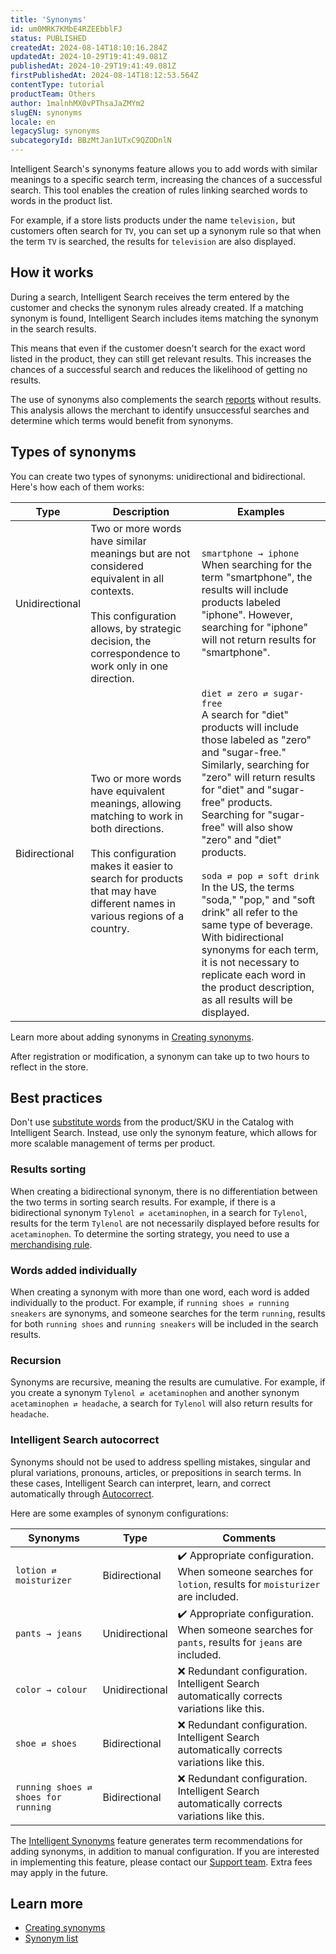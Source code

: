 ```yaml
---
title: 'Synonyms'
id: um0MRK7KMbE4RZEEbblFJ
status: PUBLISHED
createdAt: 2024-08-14T18:10:16.284Z
updatedAt: 2024-10-29T19:41:49.081Z
publishedAt: 2024-10-29T19:41:49.081Z
firstPublishedAt: 2024-08-14T18:12:53.564Z
contentType: tutorial
productTeam: Others
author: 1malnhMX0vPThsaJaZMYm2
slugEN: synonyms
locale: en
legacySlug: synonyms
subcategoryId: BBzMtJan1UTxC9QZODnlN
---
```


Intelligent Search's synonyms feature allows you to add words with similar meanings to a specific search term, increasing the chances of a successful search. This tool enables the creation of rules linking searched words to words in the product list.

For example, if a store lists products under the name `television,` but customers often search for `TV`, you can set up a synonym rule so that when the term `TV` is searched, the results for `television` are also displayed.

## How it works

During a search, Intelligent Search receives the term entered by the customer and checks the synonym rules already created. If a matching synonym is found, Intelligent Search includes items matching the synonym in the search results.

This means that even if the customer doesn't search for the exact word listed in the product, they can still get relevant results. This increases the chances of a successful search and reduces the likelihood of getting no results.

The use of synonyms also complements the search [reports](/en/tutorial/analytics--6qRMAHDL9hvv3oE0bh8mA1) without results. This analysis allows the merchant to identify unsuccessful searches and determine which terms would benefit from synonyms.

## Types of synonyms

You can create two types of synonyms: unidirectional and bidirectional. Here's how each of them works:

| Type | Description | Examples |
|---|---|---|
| Unidirectional | Two or more words have similar meanings but are not considered equivalent in all contexts.<br><br>This configuration allows, by strategic decision, the correspondence to work only in one direction. | `smartphone → iphone`<br>When searching for the term "smartphone", the results will include products labeled "iphone". However, searching for "iphone" will not return results for "smartphone". |
| Bidirectional | Two or more words have equivalent meanings, allowing matching to work in both directions.<br><br>This configuration makes it easier to search for products that may have different names in various regions of a country. | `diet ⇄ zero ⇄ sugar-free`<br>A search for "diet" products will include those labeled as "zero" and "sugar-free." Similarly, searching for "zero" will return results for "diet" and "sugar-free" products. Searching for "sugar-free" will also show "zero" and "diet" products.<br><br>`soda ⇄ pop ⇄ soft drink`<br>In the US, the terms "soda," "pop," and "soft drink" all refer to the same type of beverage. With bidirectional synonyms for each term, it is not necessary to replicate each word in the product description, as all results will be displayed. |

Learn more about adding synonyms in [Creating synonyms](/en/tutorial/creating-synonyms--5IfjhvjxNAvJGEWNn0AhOA).

<div class="alert alert-warning">
  <p>After registration or modification, a synonym can take up to two hours to reflect in the store.</p>
</div>

## Best practices

<div class="alert alert-danger">
  <p>Don't use <a href="https://help.vtex.com/pt/tutorial/otimizar-as-buscas-com-palavras-substitutas--32FqSsl5VuQyiIMEc02Uwu">substitute words</a> from the product/SKU in the Catalog with Intelligent Search. Instead, use only the synonym feature, which allows for more scalable management of terms per product.</p>
</div>

### Results sorting

When creating a bidirectional synonym, there is no differentiation between the two terms in sorting search results. For example, if there is a bidirectional synonym `Tylenol ⇄ acetaminophen`, in a search for `Tylenol`, results for the term `Tylenol` are not necessarily displayed before results for `acetaminophen`. To determine the sorting strategy, you need to use a [merchandising rule](/en/tutorial/merchandising-rules--2UEbxllrr98twbGIVhSPvi).

### Words added individually

When creating a synonym with more than one word, each word is added individually to the product. For example, if `running shoes ⇄ running sneakers` are synonyms, and someone searches for the term `running`, results for both `running shoes` and `running sneakers` will be included in the search results.

### Recursion

Synonyms are recursive, meaning the results are cumulative. For example, if you create a synonym `Tylenol ⇄ acetaminophen` and another synonym `acetaminophen ⇄ headache`, a search for `Tylenol` will also return results for `headache`.

### Intelligent Search autocorrect

Synonyms should not be used to address spelling mistakes, singular and plural variations, pronouns, articles, or prepositions in search terms. In these cases, Intelligent Search can interpret, learn, and correct automatically through [Autocorrect](/en/tutorial/search-behavior--B9o3JbV6utAinBJ1ETujs#autocorrect).

Here are some examples of synonym configurations:

| Synonyms | Type | Comments |
|---|---|---|
| `lotion ⇄ moisturizer` | Bidirectional | ✔️ Appropriate configuration. When someone searches for `lotion`, results for `moisturizer` are included. |
| `pants → jeans` | Unidirectional | ✔️ Appropriate configuration. When someone searches for `pants`, results for `jeans` are included. |
| `color → colour` | Unidirectional | ❌ Redundant configuration. Intelligent Search automatically corrects variations like this. |
| `shoe ⇄ shoes` | Bidirectional | ❌ Redundant configuration. Intelligent Search automatically corrects variations like this. |
| `running shoes ⇄ shoes for running` | Bidirectional | ❌ Redundant configuration. Intelligent Search automatically corrects variations like this. |

<div class="alert alert-info">
  <p>The <a href="https://help.vtex.com/pt/tutorial/sinonimos-inteligentes--1rR47Kk96UgFYwh8dkDG7i">Intelligent Synonyms</a> feature generates term recommendations for adding synonyms, in addition to manual configuration. If you are interested in implementing this feature, please contact our <a href="https://support.vtex.com/hc/pt-br/requests">Support team</a>. Extra fees may apply in the future.</p>
</div>

## Learn more

* [Creating synonyms](/en/tutorial/creating-synonyms--5IfjhvjxNAvJGEWNn0AhOA)
* [Synonym list](/en/tutorial/synonym-list--3E1fi0C6tVrR0klMFXAaU8)
